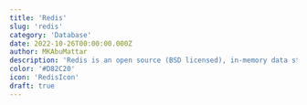 ```yaml
---
title: 'Redis'
slug: 'redis'
category: 'Database'
date: 2022-10-26T00:00:00.000Z
author: MKAbuMattar
description: 'Redis is an open source (BSD licensed), in-memory data structure store, used as a database, cache and message broker.'
color: '#D82C20'
icon: 'RedisIcon'
draft: true
---
```

